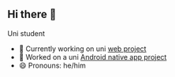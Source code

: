 ## Hi there 👋

Uni student
- 🔭 Currently working on uni [web project](https://github.com/tecWebSelfie/ProgettoWebApp)
- 📱 Worked on a uni [Android native app project](https://github.com/MicheleGennari/SignalDoctor)
- 😄 Pronouns: he/him

<!--
**MicheleGennari/MicheleGennari** is a ✨ _special_ ✨ repository because its `README.md` (this file) appears on your GitHub profile.

Here are some ideas to get you started:

- 🔭 I’m currently working on ...
- 🌱 I’m currently learning ...
- 👯 I’m looking to collaborate on ...
- 🤔 I’m looking for help with ...
- 💬 Ask me about ...
- 📫 How to reach me: ...
- 😄 Pronouns: ...
- ⚡ Fun fact: ...
-->

